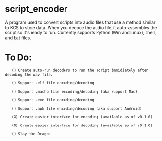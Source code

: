 # script_encoder
A program used to convert scripts into audio files that use a method similar to KCS to store data. When you decode the audio file, it auto-assembles the script so it's ready to run. Currently supports Python (Win and Linux), shell, and bat files. 


# To Do: 
       () Create auto-run decoders to run the script immidiately after decoding the wav file.
       
       () Support .elf file encoding/decoding
       
       () Support .macho file encoding/decoding (aka support Mac)
      
       () Support .exe file encoding/decoding
       
       () Support .apk file encoding/decoding (aka support Android)
       
       (X) Create easier interface for encoding (available as of v0.1.0)
       
       (X) Create easier interface for decoding (available as of v0.1.0)
       
       () Slay the Dragon
